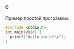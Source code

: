 #### C

Пример простой программы:
```C
#include <stdio.h>
int main(void) {
  printf("Hello world!\n");
}
```
